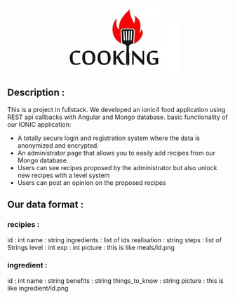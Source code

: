 <p align="center"> <img src="logo.jpg" <p>

## Description :
This is a project in fullstack. We developed an ionic4 food application using REST api callbacks with Angular and Mongo database. 
basic functionality of our IONIC application: 
- A totally secure login and registration system where the data is anonymized and encrypted.
- An administrator page that allows you to easily add recipes from our Mongo database.
- Users can see recipes proposed by the administrator but also unlock new recipes with a level system
- Users can post an opinion on the proposed recipes



## Our data format : 
### recipies :

id : int
name : string
ingredients : list of ids
realisation : string
steps : list of Strings
level : int
exp : int
picture : this is like meals/id.png

### ingredient :

id : int
name : string
benefits : string
things_to_know : string
picture : this is like ingredient/id.png
